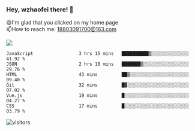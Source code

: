 ### Hey, wzhaofei there! 👋

😄I'm glad that you clicked on my home page<br>
📫How to reach me: 18803091700@163.com<br>

![](https://github-readme-stats.vercel.app/api?username=wzhaofei&show_icons=true)

<!--START_SECTION:waka-->

```text
JavaScript                 3 hrs 15 mins   ██████████▒░░░░░░░░░░░░░░   41.92 %
JSON                       2 hrs 18 mins   ███████▒░░░░░░░░░░░░░░░░░   29.76 %
HTML                       43 mins         ██▒░░░░░░░░░░░░░░░░░░░░░░   09.40 %
Git                        32 mins         █▓░░░░░░░░░░░░░░░░░░░░░░░   07.02 %
Vue.js                     19 mins         █░░░░░░░░░░░░░░░░░░░░░░░░   04.27 %
CSS                        17 mins         █░░░░░░░░░░░░░░░░░░░░░░░░   03.79 %
```

<!--END_SECTION:waka-->

![visitors](https://visitor-badge.glitch.me/badge?page_id=wzhaofei)


<!--
**wzhaofei/wzhaofei** is a ✨ _special_ ✨ repository because its `README.md` (this file) appears on your GitHub profile.

[<img align="right" width="50%" src="https://github-readme-stats.vercel.app/api?username=wzhaofei&show_icons=true">](https://metrics.lecoq.io/wzhaofei#gh-light-mode-only)

Here are some ideas to get you started:

- 🔭 I’m currently working on ...
- 🌱 I’m currently learning ...
- 👯 I’m looking to collaborate on ...
- 🤔 I’m looking for help with ...
- 💬 Ask me about ...
- 📫 How to reach me: ...
- 😄 Pronouns: ...
- ⚡ Fun fact: ...
-->
